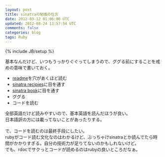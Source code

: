 ```yaml
---
layout: post
title: sinatraの勉強の仕方
date: 2012-03-12 01:06:00 UTC
updated: 2012-08-24 13:57:54 UTC
comments: false
categories: blog
tags: Ruby
---
```

{% include JB/setup %}

基本なんだけど、いつもうっかりぐぐってしまうので、ググる前にすることを戒めの意味で書いておく。<br /><ul><li><a href="http://www.sinatrarb.com/intro" target="_blank">readme</a>を穴があくほど読む</li><li><a href="http://recipes.sinatrarb.com/" target="_blank">sinatra recipies</a>に目を通す</li><li><a href="http://sinatra-book.gittr.com/" target="_blank">sinatra book</a>に目を通す</li><li>ググる</li><li>コードを読む</li></ul>全部英語だけど読みやすいので、基本英語を読んだほうが良い。<br />日本語訳の方には載ってないことがあったりする。<br /><br />で、コードを読むのは最終手段にしたい。<br />rubyがコード読む文化なのはわかるけど、ぶっちゃけsinatraとか読んでたら時間がかかりすぎる。自分の技術力が足りてないのかもしれないけど。<br />でも、rdocでサクっとコードが読めるのはrubyの良いところだなぁ。